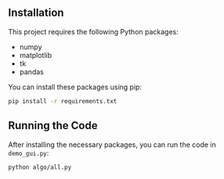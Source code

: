## Installation

This project requires the following Python packages:

- numpy
- matplotlib
- tk
- pandas

You can install these packages using pip:

```bash
pip install -r requirements.txt
```

## Running the Code

After installing the necessary packages, you can run the code in `demo_gui.py`:

```bash
python algo/all.py
```
